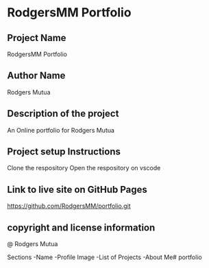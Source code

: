 # RodgersMM Portfolio

## Project Name
RodgersMM Portfolio

## Author Name
Rodgers Mutua

## Description of the project
An Online portfolio for Rodgers Mutua

## Project setup Instructions
Clone the respository
Open the respository on vscode


## Link to live site on GitHub Pages
https://github.com/RodgersMM/portfolio.git 
## copyright and license information
@ Rodgers Mutua


Sections
   -Name
   -Profile Image
   -List of Projects
   -About Me# portfolio
